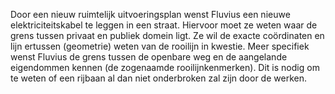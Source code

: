 Door een nieuw ruimtelijk uitvoeringsplan wenst Fluvius een nieuwe elektriciteitskabel te leggen in een straat. 
Hiervoor moet ze weten waar de grens tussen privaat en publiek domein ligt. 
Ze wil de exacte coördinaten en lijn ertussen (geometrie) weten van de rooilijn in kwestie. 
Meer specifiek wenst Fluvius de grens tussen de openbare weg en 
de aangelande eigendommen kennen (de zogenaamde rooilijnkenmerken). 
Dit is nodig om te weten of een rijbaan al dan niet onderbroken zal zijn door de werken.
